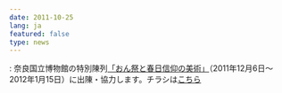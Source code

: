 ```yaml
---
date: 2011-10-25
lang: ja
featured: false
type: news
---
```

: 
奈良国立博物館の特別陳列<a href="http://www.narahaku.go.jp/exhibition/2011toku/on-matsuri/on-matsuri_index.html" target="_blank">「おん祭と春日信仰の美術」</a>（2011年12月6日～2012年1月15日）に出陳・協力します。チラシは<a href="/personal/fujiwara/wakamiya2011.pdf" target="_blank">こちら</a>
